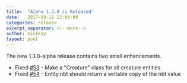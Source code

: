 ```yaml
---
title:  "Alpha 1.3.0 is Released"
date:   2017-09-11 12:00:00
categories: release
excerpt_separator: <!--more-->
author: mickkay
layout: post
---
```

The new 1.3.0-alpha release contains two small enhancements.
<!--more-->

* Fixed [#53](https://github.com/wizards-of-lua/wizards-of-lua/issues/53) - Make a "Creature" class for all creature entities
* Fixed [#54](https://github.com/wizards-of-lua/wizards-of-lua/issues/54) - Entity.nbt should return a writable copy of the nbt value
